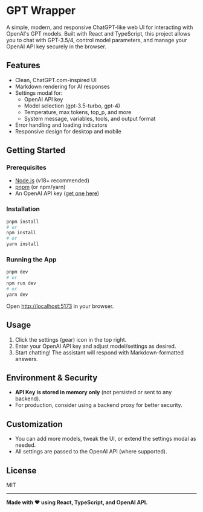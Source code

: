 # GPT Wrapper

A simple, modern, and responsive ChatGPT-like web UI for interacting with OpenAI's GPT models. Built with React and TypeScript, this project allows you to chat with GPT-3.5/4, control model parameters, and manage your OpenAI API key securely in the browser.

## Features

- Clean, ChatGPT.com-inspired UI
- Markdown rendering for AI responses
- Settings modal for:
  - OpenAI API key
  - Model selection (gpt-3.5-turbo, gpt-4)
  - Temperature, max tokens, top_p, and more
  - System message, variables, tools, and output format
- Error handling and loading indicators
- Responsive design for desktop and mobile

## Getting Started

### Prerequisites
- [Node.js](https://nodejs.org/) (v18+ recommended)
- [pnpm](https://pnpm.io/) (or npm/yarn)
- An OpenAI API key ([get one here](https://platform.openai.com/account/api-keys))

### Installation

```bash
pnpm install
# or
npm install
# or
yarn install
```

### Running the App

```bash
pnpm dev
# or
npm run dev
# or
yarn dev
```

Open [http://localhost:5173](http://localhost:5173) in your browser.

## Usage

1. Click the settings (gear) icon in the top right.
2. Enter your OpenAI API key and adjust model/settings as desired.
3. Start chatting! The assistant will respond with Markdown-formatted answers.

## Environment & Security
- **API Key is stored in memory only** (not persisted or sent to any backend).
- For production, consider using a backend proxy for better security.

## Customization
- You can add more models, tweak the UI, or extend the settings modal as needed.
- All settings are passed to the OpenAI API (where supported).

## License

MIT

---

**Made with ❤️ using React, TypeScript, and OpenAI API.**

